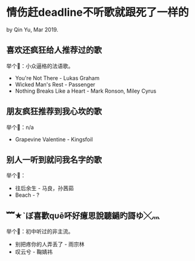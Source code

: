 # 情伤赶deadline不听歌就跟死了一样的
by Qin Yu,  Mar 2019.

## 喜欢还疯狂给人推荐过的歌
举个:chestnut:：小众逼格的法语歌。

* You're Not There - Lukas Graham
* Wicked Man's Rest - Passenger
* Nothing Breaks Like a Heart - Mark Ronson, Miley Cyrus

## 朋友疯狂推荐到我心坎的歌
举个:chestnut:：n/a

* Grapevine Valentine - Kingsfoil

## 别人一听到就问我名字的歌
举个:chestnut:：

* 往后余生 - 马良，孙茜茹
* Beach - ?

## ﹌★`ぼ喜歡qυē吥好癔思說聽鐹旳謌ゆ╳灬
举个:chestnut:：初中听过的非主流。

* 别把疼你的人弄丢了 - 雨宗林
* 叹云兮 - 鞠婧祎
